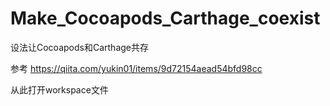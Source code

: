 # Make_Cocoapods_Carthage_coexist
设法让Cocoapods和Carthage共存

参考
https://qiita.com/yukin01/items/9d72154aead54bfd98cc

从此打开workspace文件
